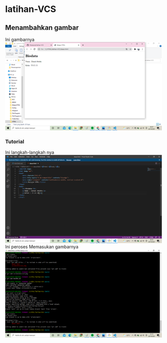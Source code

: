 # latihan-VCS
## Menambahkan gambar
Ini gambarnya
![gambar](screenshot/ss.png)
### Tutorial
Ini langkah-langkah nya
![ganbar](screenshot/ss2.png)
Ini peroses Memasukan gambarnya
![gambar](screenshot/ss3.png)